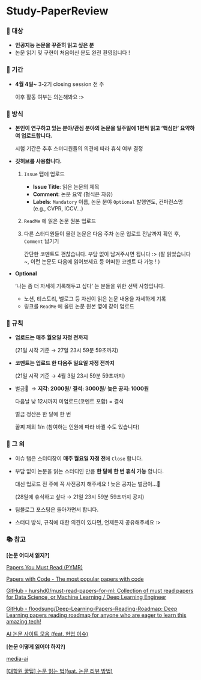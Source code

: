 # Study-PaperReview

### 🧐 대상

- **인공지능 논문을 꾸준히 읽고 싶은 분**
- 논문 읽기 및 구현이 처음이신 분도 완전 환영입니다 !

### 📆 기간

- **4월 4일~** 3-2기 closing session 전 주
    
    이후 활동 여부는 의논해봐요 :>
    

### 🔖 방식

- **본인이 연구하고 있는 분야/관심 분야의 논문을 일주일에 1편씩 읽고 ‘핵심만’ 요약하여 업로드합니다.**
    
    시험 기간은 추후 스터디원들의 의견에 따라 휴식 여부 결정
    
- **깃허브를 사용합니다.**
    1. `Issue` 탭에 업로드 
        - **Issue Title**: 읽은 논문의 제목
        - **Comment**: 논문 요약 (형식은 자유)
        - **Labels**: `Mandatory` 이름, 논문 분야 `Optional` 발행연도, 컨퍼런스명(e.g., CVPR, ICCV...)
    
    1. `ReadMe` 에 읽은 논문 원본 업로드
    
    1. 다른 스터디원들이 올린 논문은 다음 주차 논문 업로드 전날까지 확인 후, `Comment` 남기기
        
        간단한 코멘트도 괜찮습니다. 부담 없이 남겨주시면 됩니다 :>
        (잘 읽었습니다~, 이런 논문도 다음에 읽어보세요 등 어떠한 코멘트 다 가능 ! )
        
- **Optional**
    
    ‘나는 좀 더 자세히 기록해두고 싶다’ 는 분들을 위한 선택 사항입니다.
    
    - 노션, 티스토리, 벨로그 등 자신이 읽은 논문 내용을 자세하게 기록
    - 링크를 `ReadMe` 에 올린 논문 원본 옆에 같이 업로드

### 📍 규칙

- **업로드는 매주 월요일 자정 전까지**
    
    (21일 시작 기준 → 27일 23시 59분 59초까지)
    
- **코멘트는 업로드 한 다음주 일요일 자정 전까지**
    
    (21일 시작 기준 → 4월 3일 23시 59분 59초까지)
    
- 벌금💸   → **지각: 2000원**/ **결석: 3000원**/ **늦은 공지: 1000원**
    
    다음날 낮 12시까지 미업로드(코멘트 포함) = 결석
    
    벌금 정산은 한 달에 한 번
    
    꼴찌 제외 1/n  (참여하는 인원에 따라 바뀔 수도 있습니다)
    

### 👀 그 외

- 이슈 탭은 스터디장이 **매주 월요일 자정 전**에 `Close` 합니다.

- 부담 없이 논문을 읽는 스터디인 만큼 **한 달에 한 번 휴식 가능** 합니다.
    
    대신 업로드 전 주에 꼭 사전공지 해주세요 ! 늦은 공지는 벌금이...🥲
    
    (28일에 휴식하고 싶다 → 21일 23시 59분 59초까지 공지)
    
- 팀블로그 포스팅은 돌아가면서 합니다.

- 스터디 방식, 규칙에 대한 의견이 있다면, 언제든지 공유해주세요 :>

### 📚 참고

**[논문 어디서 읽지?]**

[Papers You Must Read (PYMR)](https://www.notion.so/c3b3474d18ef4304b23ea360367a5137?v=5d763ad5773f44eb950f49de7d7671bd)

[Papers with Code - The most popular papers with code](https://paperswithcode.com/greatest)

[GitHub - hurshd0/must-read-papers-for-ml: Collection of must read papers for Data Science, or Machine Learning / Deep Learning Engineer](https://github.com/hurshd0/must-read-papers-for-ml)

[GitHub - floodsung/Deep-Learning-Papers-Reading-Roadmap: Deep Learning papers reading roadmap for anyone who are eager to learn this amazing tech!](https://github.com/floodsung/Deep-Learning-Papers-Reading-Roadmap)

[AI 논문 사이트 모음 (feat. 현업 이슈)](https://sohyunwriter.tistory.com/59)

**[논문 어떻게 읽어야 하지?]**

[media-ai](https://media-ai.tistory.com/m/7)

[[대학원 꿀팁] 논문 읽는 법(feat. 논문 리뷰 방법)](https://journey-for-phd.tistory.com/6)
